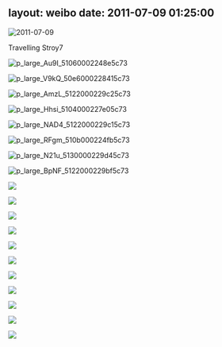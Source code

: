 layout: weibo
date: 2011-07-09 01:25:00
---
<meta name="referrer" content="no-referrer" />

<img src="/images/renren.ico" style="float: left;"/> 2011-07-09

Travelling Stroy7

![p_large_Au9I_51060002248e5c73](https://pt-starimg.didistatic.com/static/starimg/img/zHHc813JNu1626789630172.jpg)

![p_large_V9kQ_50e6000228415c73](https://pt-starimg.didistatic.com/static/starimg/img/Qwssg7UsTs1626782546590.jpg)

![p_large_AmzL_5122000229c25c73](https://pt-starimg.didistatic.com/static/starimg/img/kG0RmTo6rR1626789629829.jpg)

![p_large_Hhsi_5104000227e05c73](https://pt-starimg.didistatic.com/static/starimg/img/4tHyvVmuzw1626782530674.jpg)

![p_large_NAD4_5122000229c15c73](https://pt-starimg.didistatic.com/static/starimg/img/TczlNILHgG1626782539327.jpg)

![p_large_RFgm_510b000224fb5c73](https://pt-starimg.didistatic.com/static/starimg/img/vW4CCmbhJy1626782542580.jpg)

![p_large_N21u_5130000229d45c73](https://pt-starimg.didistatic.com/static/starimg/img/FxjvEY9OY31626782538794.jpg)

![p_large_BpNF_5122000229bf5c73](https://pt-starimg.didistatic.com/static/starimg/img/irtBKLBGVW1626782523880.jpg)

![](https://pt-starimg.didistatic.com/static/starimg/img/GZUCDnPqhN1626782518690.jpg)

![](https://pt-starimg.didistatic.com/static/starimg/img/uGVQ9mk2iX1626782523357.jpg)

![](https://pt-starimg.didistatic.com/static/starimg/img/JloU5fDZOm1626782527939.jpg)

![](https://pt-starimg.didistatic.com/static/starimg/img/oTzu7KeaUa1626782534383.jpg)

![](https://pt-starimg.didistatic.com/static/starimg/img/tvYBDkrYa11626789630963.jpg)

![](https://pt-starimg.didistatic.com/static/starimg/img/ab0aiSUUgT1626782532209.jpg)

![](https://pt-starimg.didistatic.com/static/starimg/img/F2YMPcnucQ1626789629641.jpg)

![](https://pt-starimg.didistatic.com/static/starimg/img/YV5TyQMTbv1626782526815.jpg)

![](https://pt-starimg.didistatic.com/static/starimg/img/uigjJUPVxI1626789627564.jpg)

![](https://pt-starimg.didistatic.com/static/starimg/img/nukyQAXQzb1626782520034.jpg)

![](https://pt-starimg.didistatic.com/static/starimg/img/6WXY7wH3691626782549571.jpg)
